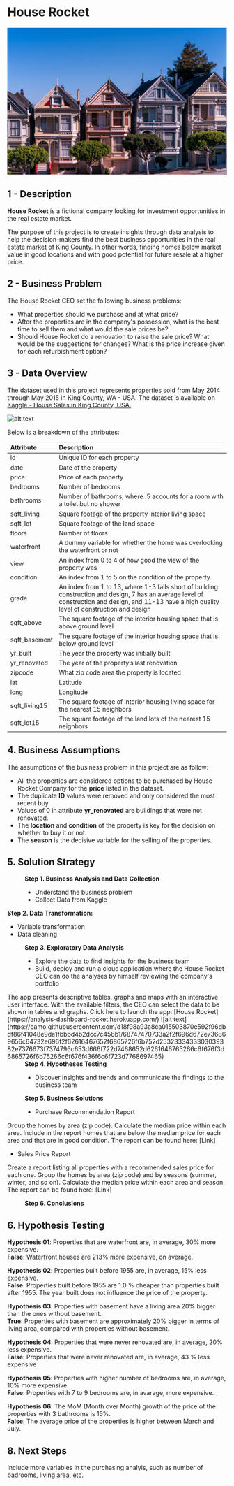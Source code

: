 # House Rocket
![alt text](https://github.com/velozo-oliveira/house_rocket/blob/main/real_estate1.jpg?raw=true)

## 1 - Description
**House Rocket** is a fictional company looking for investment opportunities in the real estate market.

The purpose of this project is to create insights through data analysis to help the decision-makers find the best business opportunities in the real estate market of King County. In other words, finding homes below market value in good locations and with good potential for future resale at a higher price.

## 2 - Business Problem
The House Rocket CEO set the following business problems:

* What properties should we purchase and at what price?
* After the properties are in the company's possession, what is the best time to sell them and what would the sale prices be?
* Should House Rocket do a renovation to raise the sale price? What would be the suggestions for changes? What is the price increase given for each refurbishment option?

## 3 - Data Overview
The dataset used in this project represents properties sold from May 2014 through May 2015 in King County, WA - USA. 
The dataset is available on [Kaggle - House Sales in King County, USA.](https://www.kaggle.com/harlfoxem/housesalesprediction)

![alt text](https://camo.githubusercontent.com/0c912b9ede0dbd707a80ac066851e25060a7a992e2ac25ca42f20c3c3e67135f/68747470733a2f2f696d672e736869656c64732e696f2f62616467652f4b6167676c652d3230424546463f7374796c653d666f722d7468652d6261646765266c6f676f3d4b6167676c65266c6f676f436f6c6f723d7768697465?raw=true)

Below is a breakdown of the attributes:

|Attribute  |Description|
| :--------- |:-----------|
|id	|Unique ID for each property |
|date|	Date of the property |
|price|	Price of each property |
|bedrooms	|Number of bedrooms|
|bathrooms|	Number of bathrooms, where .5 accounts for a room with a toilet but no shower|
|sqft_living|	Square footage of the property interior living space|
|sqft_lot	|Square footage of the land space|
|floors|	Number of floors|
|waterfront|	A dummy variable for whether the home was overlooking the waterfront or not|
|view	|An index from 0 to 4 of how good the view of the property was|
|condition	|An index from 1 to 5 on the condition of the property|
|grade	|An index from 1 to 13, where 1-3 falls short of building construction and design, 7 has an average level of construction and design, and 11-13 have a high quality level of construction and design|
|sqft_above	|The square footage of the interior housing space that is above ground level|
|sqft_basement|	The square footage of the interior housing space that is below ground level|
|yr_built	|The year the property was initially built|
|yr_renovated	|The year of the property’s last renovation|
|zipcode|	What zip code area the property is located|
|lat	|Latitude|
|long	|Longitude|
|sqft_living15|	The square footage of interior housing living space for the nearest 15 neighbors|
|sqft_lot15	|The square footage of the land lots of the nearest 15 neighbors|


## 4. Business Assumptions
The assumptions of the business problem in this project are as follow:

* All the properties are considered options to be purchased by House Rocket Company for the **price** listed in the dataset.
* The duplicate **ID** values were removed and only considered the most recent buy.
* Values of 0 in attribute **yr_renovated** are buildings that were not renovated.
* The **location** and **condition** of the property is key for the decision on whether to buy it or not.
* The **season** is the decisive variable for the selling of the properties.

## 5. Solution Strategy
<dd>
<strong>Step 1. Business Analysis and Data Collection</strong>
<ul>
  <li>Understand the business problem</li>
  <li>Collect Data from Kaggle</li>
</ul>
</dd>
<strong>Step 2. Data Transformation:</strong>
<ul>
  <li>Variable transformation</li>
  <li>Data cleaning</li>
</ul>
</dd>
<dd>
<strong>Step 3. Exploratory Data Analysis</strong>
<ul>
  <li>Explore the data to find insights for the business team </li>
  <li>Build, deploy and run a cloud application where the House Rocket CEO can do the analyses by himself reviewing the company's portfolio </li>
</ul>
</dd>
The app presents descriptive tables, graphs and maps with an interactive user interface. With the available filters, the CEO can select the data to be shown in tables and graphs.  
Click here to launch the app: [House Rocket](https://analysis-dashboard-rocket.herokuapp.com/)  
![alt text](https://camo.githubusercontent.com/d18f98a93a8ca015503870e592f96dbdf86f41048e9de1fbbbd4b2dcc7c456b1/68747470733a2f2f696d672e736869656c64732e696f2f62616467652f6865726f6b752d2532333433303039382e7376673f7374796c653d666f722d7468652d6261646765266c6f676f3d6865726f6b75266c6f676f436f6c6f723d7768697465)

<dd>
<strong>Step 4. Hypotheses Testing</strong>
<ul>
  <li>Discover insights and trends and communicate the findings to the business team</li>
</ul>
</dd>
<dd>
<strong>Step 5. Business Solutions</strong> 
<ul>
<li>Purchase Recommendation Report</li>
</ul>
</dd>
Group the homes by area (zip code). Calculate the median price within each area. Include in the report homes that are below the median price for each area and that are in good condition. The report can be found here: [Link]

* Sales Price Report

Create a report listing all properties with a recommended sales price for each one. Group the homes by area (zip code) and by seasons (summer, winter, and so on). Calculate the median price within each area and season. The report can be found here: [Link]
<dd>
<strong>Step 6. Conclusions</strong>
</dd>
  
## 6. Hypothesis Testing

**Hypothesis 01**: Properties that are waterfront are, in average, 30% more expensive.  
**False**: Waterfront houses are 213% more expensive, on average.

**Hypothesis 02**: Properties built before 1955 are, in average, 15% less expensive.  
**False**: Properties built before 1955 are 1.0 % cheaper than properties built after 1955. The year built does not influence the price of the property.

**Hypothesis 03**: Properties with basement have a living area 20% bigger than the ones without basement.  
**True**: Properties with basement are approximately 20% bigger in terms of living area, compared with properties without basement.

**Hypothesis 04**: Properties that were never renovated are, in average, 20% less expensive.  
**False**: Properties that were never renovated are, in average, 43 % less expensive

**Hypothesis 05**: Properties with higher number of bedrooms are, in average, 10% more expensive.  
**False**: Properties with 7 to 9 bedrooms are, in avarage, more expensive.

**Hypothesis 06**: The MoM (Month over Month) growth of the price of the properties with 3 bathrooms is 15%.  
**False**: The average price of the properties is higher between March and July.

## 8. Next Steps

Include more variables in the purchasing analyis, such as number of badrooms, living area, etc.
